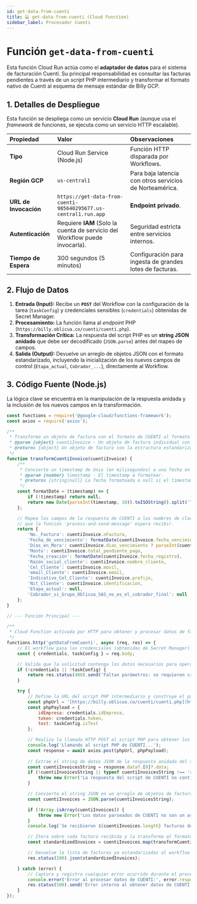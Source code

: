```yaml
---
id: get-data-from-cuenti
title: 💻 get-data-from-cuenti (Cloud Function)
sidebar_label: Procesador Cuenti
---
```


# Función `get-data-from-cuenti`

Esta función Cloud Run actúa como el **adaptador de datos** para el sistema de facturación Cuenti. Su principal responsabilidad es consultar las facturas pendientes a través de un *script* PHP intermediario y transformar el formato nativo de Cuenti al esquema de mensaje estándar de Billy GCP.

## 1. Detalles de Despliegue

Esta función se despliega como un servicio **Cloud Run** (aunque usa el *framework* de funciones, se ejecuta como un servicio HTTP escalable).

| Propiedad | Valor | Observaciones |
| :--- | :--- | :--- |
| **Tipo** | Cloud Run Service (Node.js) | Función HTTP disparada por Workflows. |
| **Región GCP** | `us-central1` | Para baja latencia con otros servicios de Norteamérica. |
| **URL de Invocación** | `https://get-data-from-cuenti-985640295677.us-central1.run.app` | **Endpoint privado**. |
| **Autenticación** | Requiere **IAM** (Solo la cuenta de servicio del Workflow puede invocarla). | Seguridad estricta entre servicios internos. |
| **Tiempo de Espera** | 300 segundos (5 minutos) | Configuración para ingesta de grandes lotes de facturas. |

## 2. Flujo de Datos

1. **Entrada (Input):** Recibe un **`POST`** del Workflow con la configuración de la tarea (`taskConfig`) y credenciales sensibles (`credentials`) obtenidas de Secret Manager.
2. **Procesamiento:** La función llama al *endpoint* PHP (`https://billy.oblicua.co/cuenti/cuenti.php`).
3. **Transformación Crítica:** La respuesta del script PHP es un **string JSON anidado** que debe ser decodificado (`JSON.parse`) antes del mapeo de campos.
4. **Salida (Output):** Devuelve un arreglo de objetos JSON con el formato estandarizado, incluyendo la inicialización de los nuevos campos de control (`Etapa_actual`, `Cobrador_...`), directamente al Workflow.

## 3. Código Fuente (Node.js)

La lógica clave se encuentra en la manipulación de la respuesta anidada y la inclusión de los nuevos campos en la transformación.

```javascript title="index.js"
const functions = require('@google-cloud/functions-framework');
const axios = require('axios');

/**
 * Transforma un objeto de factura con el formato de CUENTI al formato estándar del sistema.
 * @param {object} cuentiInvoice - Un objeto de factura individual con la estructura devuelta por el script de CUENTI.
 * @returns {object} Un objeto de factura con la estructura estandarizada que el sistema espera.
 */
function transformCuentiInvoice(cuentiInvoice) {
    /**
     * Convierte un timestamp de Unix (en milisegundos) a una fecha en formato YYYY-MM-DD.
     * @param {number} timestamp - El timestamp a formatear.
     * @returns {string|null} La fecha formateada o null si el timestamp no es válido.
     */
    const formatDate = (timestamp) => {
        if (!timestamp) return null;
        return new Date(parseInt(timestamp, 10)).toISOString().split('T')[0];
    };

    // Mapea los campos de la respuesta de CUENTI a los nombres de clave estándar
    // que la función 'process-and-send-message' espera recibir.
    return {
        'No._Factura': cuentiInvoice.nFactura,
        'Fecha_de_vencimiento': formatDate(cuentiInvoice.fecha_vencimiento),
        'Días_en_Mora': cuentiInvoice.dias_vencimiento ? parseInt(cuentiInvoice.dias_vencimiento, 10) * -1 : 0,
        'Monto': cuentiInvoice.total_pendiente_pago,
        'Fecha_creación': formatDate(cuentiInvoice.fecha_registro),
        'Razón_social_cliente': cuentiInvoice.nombre_cliente,
        'Cel_Cliente': cuentiInvoice.movil,
        'email_Cliente': cuentiInvoice.email,
        'Indicativo_Cel_Cliente': cuentiInvoice.prefijo,
        'Nit_Cliente': cuentiInvoice.identificacion,
        'Etapa_actual': null,
        'Cobrador_si_Grupo_Oblicua_SAS_no_es_el_cobrador_final': null
    };
}

// --- Función Principal ---

/**
 * Cloud Function activada por HTTP para obtener y procesar datos de facturas desde CUENTI.
 */
functions.http('getDataFromCuenti', async (req, res) => {
    // El workflow pasa las credenciales (obtenidas de Secret Manager) y la configuración de la tarea.
    const { credentials, taskConfig } = req.body;

    // Valida que la solicitud contenga los datos necesarios para operar.
    if (!credentials || !taskConfig) {
        return res.status(400).send('Faltan parámetros: se requieren credentials y taskConfig.');
    }

    try {
        // Define la URL del script PHP intermediario y construye el payload con las credenciales.
        const phpUrl = '[https://billy.oblicua.co/cuenti/cuenti.php](https://billy.oblicua.co/cuenti/cuenti.php)';
        const phpPayload = {
            idEmpresa: credentials.idEmpresa,
            token: credentials.token,
            test: taskConfig.isTest
        };

        // Realiza la llamada HTTP POST al script PHP para obtener los datos de las facturas.
        console.log('Llamando al script PHP de CUENTI...');
        const response = await axios.post(phpUrl, phpPayload);
        
        // Extrae el string de datos JSON de la respuesta anidada del script PHP.
        const cuentiInvoicesString = response.data?.[0]?.data;
        if (!cuentiInvoicesString || typeof cuentiInvoicesString !== 'string') {
            throw new Error('La respuesta del script de CUENTI no contiene un string de datos válido.');
        }

        // Convierte el string JSON en un arreglo de objetos de factura utilizable.
        const cuentiInvoices = JSON.parse(cuentiInvoicesString);

        if (!Array.isArray(cuentiInvoices)) {
            throw new Error('Los datos parseados de CUENTI no son un arreglo de facturas.');
        }
        console.log(`Se recibieron ${cuentiInvoices.length} facturas de CUENTI.`);

        // Itera sobre cada factura recibida y la transforma al formato estándar del sistema.
        const standardizedInvoices = cuentiInvoices.map(transformCuentiInvoice);

        // Devuelve la lista de facturas ya estandarizadas al workflow que invocó la función.
        res.status(200).json(standardizedInvoices);

    } catch (error) {
        // Captura y registra cualquier error ocurrido durante el proceso para facilitar la depuración.
        console.error('Error al procesar datos de CUENTI:', error.response ? error.response.data : error.message);
        res.status(500).send('Error interno al obtener datos de CUENTI.');
    }
});
